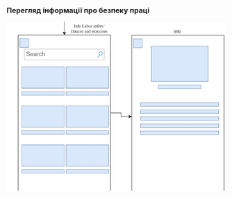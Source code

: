 ### Перегляд інформації про безпеку праці
![Info](https://github.com/oleksandrblazhko/ai-214-zhevneryuk/blob/ai-214-zhevneryuk_with_laboratory_work_3/1-SoftwareRequirements/1.4-FuncNonFuncRequirements/1.4.4-NFRUserInterfaceOUTPUT/Info.jpg)
